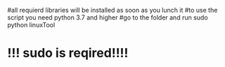 #all requierd libraries will be installed as soon as you lunch it
#to use the script you need python 3.7 and higher 
#go to the folder and run sudo python linuxTool
# !!! sudo is reqired!!!!
